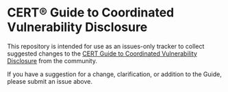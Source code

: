 # CERT&reg; Guide to Coordinated Vulnerability Disclosure
This repository is intended for use as an issues-only tracker to collect suggested changes to the [CERT Guide to Coordinated Vulnerability Disclosure](https://vuls.cert.org/confluence/display/CVD) from the community.

If you have a suggestion for a change, clarification, or addition to the Guide, please submit an issue above.

